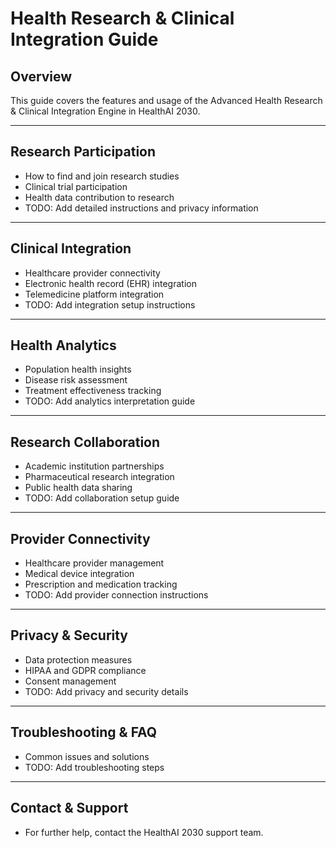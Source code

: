 # Health Research & Clinical Integration Guide

## Overview
This guide covers the features and usage of the Advanced Health Research & Clinical Integration Engine in HealthAI 2030.

---

## Research Participation
- How to find and join research studies
- Clinical trial participation
- Health data contribution to research
- TODO: Add detailed instructions and privacy information

---

## Clinical Integration
- Healthcare provider connectivity
- Electronic health record (EHR) integration
- Telemedicine platform integration
- TODO: Add integration setup instructions

---

## Health Analytics
- Population health insights
- Disease risk assessment
- Treatment effectiveness tracking
- TODO: Add analytics interpretation guide

---

## Research Collaboration
- Academic institution partnerships
- Pharmaceutical research integration
- Public health data sharing
- TODO: Add collaboration setup guide

---

## Provider Connectivity
- Healthcare provider management
- Medical device integration
- Prescription and medication tracking
- TODO: Add provider connection instructions

---

## Privacy & Security
- Data protection measures
- HIPAA and GDPR compliance
- Consent management
- TODO: Add privacy and security details

---

## Troubleshooting & FAQ
- Common issues and solutions
- TODO: Add troubleshooting steps

---

## Contact & Support
- For further help, contact the HealthAI 2030 support team. 